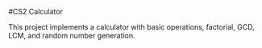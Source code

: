 #CS2 Calculator

This project implements a calculator with basic operations, factorial, GCD, LCM, and random number generation.